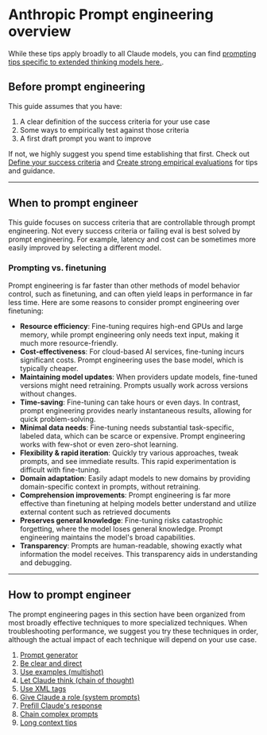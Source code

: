 # Anthropic Prompt engineering overview

While these tips apply broadly to all Claude models, you can find [prompting tips specific to extended thinking models here.](/en/docs/build-with-claude/prompt-engineering/extended-thinking-tips).

## Before prompt engineering

This guide assumes that you have:

1. A clear definition of the success criteria for your use case
2. Some ways to empirically test against those criteria
3. A first draft prompt you want to improve

If not, we highly suggest you spend time establishing that first. Check out [Define your success criteria](/en/docs/test-and-evaluate/define-success) and [Create strong empirical evaluations](/en/docs/test-and-evaluate/develop-tests) for tips and guidance.

***

## When to prompt engineer

This guide focuses on success criteria that are controllable through prompt engineering.
Not every success criteria or failing eval is best solved by prompt engineering. For example, latency and cost can be sometimes more easily improved by selecting a different model.

### Prompting vs. finetuning

  Prompt engineering is far faster than other methods of model behavior control, such as finetuning, and can often yield leaps in performance in far less time. Here are some reasons to consider prompt engineering over finetuning:

* **Resource efficiency**: Fine-tuning requires high-end GPUs and large memory, while prompt engineering only needs text input, making it much more resource-friendly.
* **Cost-effectiveness**: For cloud-based AI services, fine-tuning incurs significant costs. Prompt engineering uses the base model, which is typically cheaper.
* **Maintaining model updates**: When providers update models, fine-tuned versions might need retraining. Prompts usually work across versions without changes.
* **Time-saving**: Fine-tuning can take hours or even days. In contrast, prompt engineering provides nearly instantaneous results, allowing for quick problem-solving.
* **Minimal data needs**: Fine-tuning needs substantial task-specific, labeled data, which can be scarce or expensive. Prompt engineering works with few-shot or even zero-shot learning.
* **Flexibility & rapid iteration**: Quickly try various approaches, tweak prompts, and see immediate results. This rapid experimentation is difficult with fine-tuning.
* **Domain adaptation**: Easily adapt models to new domains by providing domain-specific context in prompts, without retraining.
* **Comprehension improvements**: Prompt engineering is far more effective than finetuning at helping models better understand and utilize external content such as retrieved documents
* **Preserves general knowledge**: Fine-tuning risks catastrophic forgetting, where the model loses general knowledge. Prompt engineering maintains the model's broad capabilities.
* **Transparency**: Prompts are human-readable, showing exactly what information the model receives. This transparency aids in understanding and debugging.
</Accordion>

***

## How to prompt engineer

The prompt engineering pages in this section have been organized from most broadly effective techniques to more specialized techniques. When troubleshooting performance, we suggest you try these techniques in order, although the actual impact of each technique will depend on your use case.

1. [Prompt generator](/en/docs/build-with-claude/prompt-engineering/prompt-generator)
2. [Be clear and direct](/en/docs/build-with-claude/prompt-engineering/be-clear-and-direct)
3. [Use examples (multishot)](/en/docs/build-with-claude/prompt-engineering/multishot-prompting)
4. [Let Claude think (chain of thought)](/en/docs/build-with-claude/prompt-engineering/chain-of-thought)
5. [Use XML tags](/en/docs/build-with-claude/prompt-engineering/use-xml-tags)
6. [Give Claude a role (system prompts)](/en/docs/build-with-claude/prompt-engineering/system-prompts)
7. [Prefill Claude's response](/en/docs/build-with-claude/prompt-engineering/prefill-claudes-response)
8. [Chain complex prompts](/en/docs/build-with-claude/prompt-engineering/chain-prompts)
9. [Long context tips](/en/docs/build-with-claude/prompt-engineering/long-context-tips)
